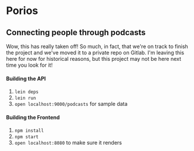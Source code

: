 # Porios
## Connecting people through podcasts

Wow, this has really taken off! So much, in fact, that we're on track to finish the project and we've moved it to a private repo on Gitlab. I'm leaving this here for now for historical reasons, but this project may not be here next time you look for it!

#### Building the API
1. `lein deps`
2. `lein run`
3. `open localhost:9000/podcasts` for sample data

#### Building the Frontend
1. `npm install`
2. `npm start`
3. `open localhost:8080` to make sure it renders
